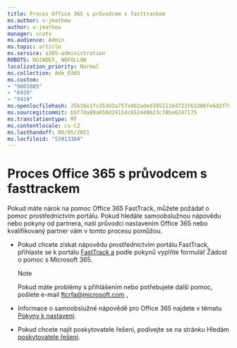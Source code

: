 ```yaml
---
title: Proces Office 365 s průvodcem s fasttrackem
ms.author: v-jmathew
author: v-jmathew
manager: scotv
ms.audience: Admin
ms.topic: article
ms.service: o365-administration
ROBOTS: NOINDEX, NOFOLLOW
localization_priority: Normal
ms.collection: Adm_O365
ms.custom:
- "9003885"
- "6939"
- "9419"
ms.openlocfilehash: 35b18e1fc353d3a757a4b2aded385111bd723f61386fe6d2f7c1315536cc30af
ms.sourcegitcommit: b5f7da89a650d2915dc652449623c78be6247175
ms.translationtype: MT
ms.contentlocale: cs-CZ
ms.lasthandoff: 08/05/2021
ms.locfileid: "53913384"
---
```

# <a name="guided-office-365-setup-process-with-fasttrack"></a>Proces Office 365 s průvodcem s fasttrackem

Pokud máte nárok na pomoc Office 365 FastTrack, můžete požádat o pomoc prostřednictvím portálu. Pokud hledáte samoobslužnou nápovědu nebo pokyny od partnera, naši průvodci nastavením Office 365 nebo kvalifikovaný partner vám v tomto procesu pomůžou.

- Pokud chcete získat nápovědu prostřednictvím portálu FastTrack, přihlaste se k portálu [FastTrack a](https://go.microsoft.com/fwlink/?linkid=2125443) podle pokynů vyplňte formulář Žádost o pomoc s Microsoft 365.

    > [!NOTE]
    > Pokud máte problémy s přihlášením nebo potřebujete další pomoc, pošlete e-mail ftcrfa@microsoft.com [.](mailto:ftcrfa@microsoft.com)

- Informace o samoobslužné nápovědě pro Office 365 najdete v tématu [Pokyny k nastavení](https://go.microsoft.com/fwlink/?linkid=2125827).
- Pokud chcete najít poskytovatele řešení, podívejte se na stránku Hledám [poskytovatele řešení](https://go.microsoft.com/fwlink/?linkid=2125918).